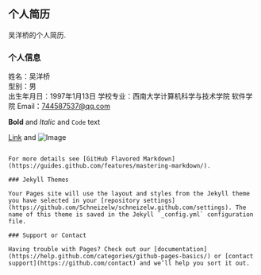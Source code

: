 ## 个人简历

吴洋桥的个人简历.

### 个人信息
姓名：吴洋桥</br>
型别：男</br>
出生年月日：1997年1月13日
学校专业：西南大学计算机科学与技术学院 软件学院
Email：744587537@qq.com

**Bold** and _Italic_ and `Code` text

[Link](url) and ![Image](src)
```

For more details see [GitHub Flavored Markdown](https://guides.github.com/features/mastering-markdown/).

### Jekyll Themes

Your Pages site will use the layout and styles from the Jekyll theme you have selected in your [repository settings](https://github.com/Schneizelw/schneizelw.github.com/settings). The name of this theme is saved in the Jekyll `_config.yml` configuration file.

### Support or Contact

Having trouble with Pages? Check out our [documentation](https://help.github.com/categories/github-pages-basics/) or [contact support](https://github.com/contact) and we’ll help you sort it out.
